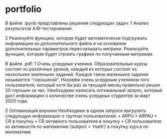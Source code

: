 # portfolio
В файле .ipynb представлены решения следующих задач:
1 Анализ результатов A/B–тестирования.

2 Реализуйте функцию, которая будет автоматически подгружать информацию из дополнительного файла и на основании дополнительных параметров пересчитывать метрики.
Реализуйте функцию, которая будет строить графики по получаемым метрикам.


В файле .pdf:
1 Очень усердные ученики.
Образовательные курсы состоят из различных уроков, каждый из которых состоит из нескольких маленьких заданий. Каждое такое маленькое 
задание называется "горошиной".
Назовём очень усердным учеником того пользователя, который хотя бы раз за текущий месяц правильно решил 20 горошин за час.
Необходимо написать оптимальный запрос, который даст информацию о количестве очень усердных студентов за март 2020 года.

2 Оптимизация воронки
Необходимо в одном запросе выгрузить следующую информацию о группах пользователей:
•	ARPU 
•	ARPAU 
•	CR в покупку 
•	СR активного пользователя в покупку 
•	CR пользователя из активности по математике (subject = ’math’) в покупку курса по математике
